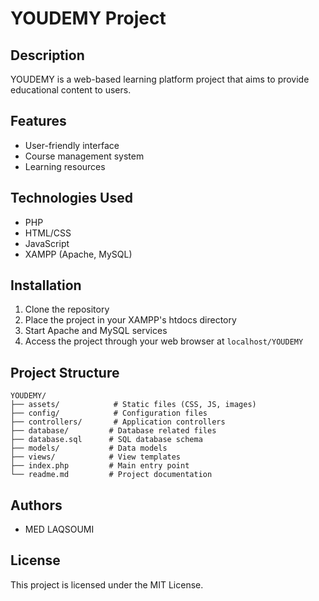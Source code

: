 # YOUDEMY Project

## Description
YOUDEMY is a web-based learning platform project that aims to provide educational content to users.

## Features
- User-friendly interface
- Course management system
- Learning resources

## Technologies Used
- PHP
- HTML/CSS
- JavaScript
- XAMPP (Apache, MySQL)

## Installation
1. Clone the repository
2. Place the project in your XAMPP's htdocs directory
3. Start Apache and MySQL services
4. Access the project through your web browser at `localhost/YOUDEMY`

## Project Structure
```
YOUDEMY/
├── assets/            # Static files (CSS, JS, images)
├── config/            # Configuration files
├── controllers/       # Application controllers
├── database/         # Database related files
├── database.sql      # SQL database schema
├── models/           # Data models
├── views/            # View templates
├── index.php         # Main entry point
└── readme.md         # Project documentation
```

## Authors
- MED LAQSOUMI

## License
This project is licensed under the MIT License.